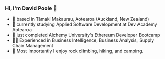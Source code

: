 ### Hi, I'm David Poole 🤙
- 📍 based in Tāmaki Makaurau, Aotearoa (Auckland, New Zealand)
- 🌱 currently studying Applied Software Development at Dev Academy Aotearoa
- 🚀 just completed Alchemy University's Ethereum Developer Bootcamp
- 👨‍💻 Experienced in Business Intelligence, Business Analysis, Supply Chain Management
- 🧗 Most importantly I enjoy rock climbing, hiking, and camping.
